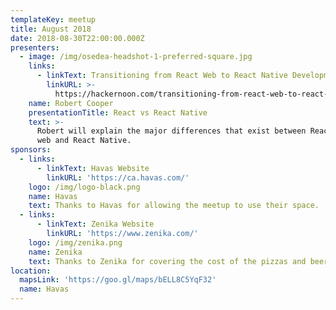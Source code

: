 ```yaml
---
templateKey: meetup
title: August 2018
date: 2018-08-30T22:00:00.000Z
presenters:
  - image: /img/osedea-headshot-1-preferred-square.jpg
    links:
      - linkText: Transitioning from React Web to React Native Development
        linkURL: >-
          https://hackernoon.com/transitioning-from-react-web-to-react-native-development-c8e6df57a92e
    name: Robert Cooper
    presentationTitle: React vs React Native
    text: >-
      Robert will explain the major differences that exist between React for the
      web and React Native.
sponsors:
  - links:
      - linkText: Havas Website
        linkURL: 'https://ca.havas.com/'
    logo: /img/logo-black.png
    name: Havas
    text: Thanks to Havas for allowing the meetup to use their space.
  - links:
      - linkText: Zenika Website
        linkURL: 'https://www.zenika.com/'
    logo: /img/zenika.png
    name: Zenika
    text: Thanks to Zenika for covering the cost of the pizzas and beers!
location:
  mapsLink: 'https://goo.gl/maps/bELL8C5YqF32'
  name: Havas
---
```


